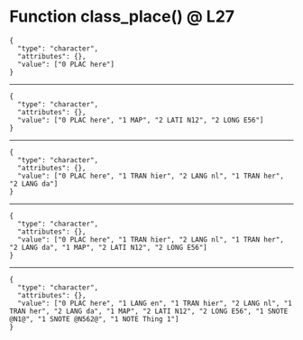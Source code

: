 # Function class_place() @ L27

    {
      "type": "character",
      "attributes": {},
      "value": ["0 PLAC here"]
    }

---

    {
      "type": "character",
      "attributes": {},
      "value": ["0 PLAC here", "1 MAP", "2 LATI N12", "2 LONG E56"]
    }

---

    {
      "type": "character",
      "attributes": {},
      "value": ["0 PLAC here", "1 TRAN hier", "2 LANG nl", "1 TRAN her", "2 LANG da"]
    }

---

    {
      "type": "character",
      "attributes": {},
      "value": ["0 PLAC here", "1 TRAN hier", "2 LANG nl", "1 TRAN her", "2 LANG da", "1 MAP", "2 LATI N12", "2 LONG E56"]
    }

---

    {
      "type": "character",
      "attributes": {},
      "value": ["0 PLAC here", "1 LANG en", "1 TRAN hier", "2 LANG nl", "1 TRAN her", "2 LANG da", "1 MAP", "2 LATI N12", "2 LONG E56", "1 SNOTE @N1@", "1 SNOTE @N562@", "1 NOTE Thing 1"]
    }


